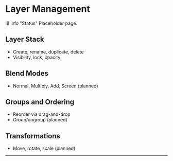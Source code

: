 # Layer Management

!!! info "Status"
    Placeholder page.

## Layer Stack
- Create, rename, duplicate, delete
- Visibility, lock, opacity

## Blend Modes
- Normal, Multiply, Add, Screen (planned)

## Groups and Ordering
- Reorder via drag-and-drop
- Group/ungroup (planned)

## Transformations
- Move, rotate, scale (planned)

---